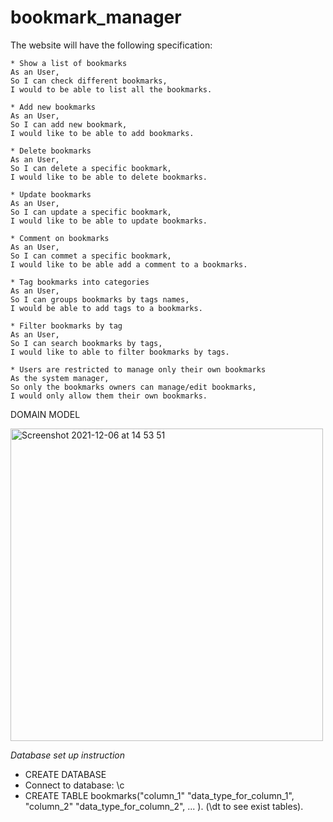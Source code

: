 # bookmark_manager
The website will have the following specification:

```
* Show a list of bookmarks
As an User,
So I can check different bookmarks,
I would to be able to list all the bookmarks.

* Add new bookmarks
As an User,
So I can add new bookmark,
I would like to be able to add bookmarks.

* Delete bookmarks
As an User,
So I can delete a specific bookmark,
I would like to be able to delete bookmarks.

* Update bookmarks
As an User,
So I can update a specific bookmark,
I would like to be able to update bookmarks.

* Comment on bookmarks
As an User,
So I can commet a specific bookmark,
I would like to be able add a comment to a bookmarks.

* Tag bookmarks into categories
As an User,
So I can groups bookmarks by tags names,
I would be able to add tags to a bookmarks.

* Filter bookmarks by tag
As an User,
So I can search bookmarks by tags,
I would like to able to filter bookmarks by tags.

* Users are restricted to manage only their own bookmarks
As the system manager,
So only the bookmarks owners can manage/edit bookmarks,
I would only allow them their own bookmarks.
```
DOMAIN MODEL

<img width="500" alt="Screenshot 2021-12-06 at 14 53 51" src="https://user-images.githubusercontent.com/86299300/144867825-eb6d36aa-9fe0-469f-bc8b-64b10a2bc3d3.png">

*Database set up instruction*
* CREATE DATABASE <name>
* Connect to database: \c <name>
* CREATE TABLE bookmarks("column_1" "data_type_for_column_1",
"column_2" "data_type_for_column_2",
... ).
  (\dt to see exist tables).
